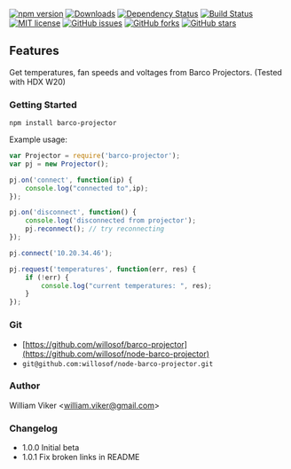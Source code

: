 [![npm version](https://badge.fury.io/js/barco-projector.svg)](https://badge.fury.io/js/barco-projector)
[![Downloads](https://img.shields.io/npm/dm/barco-projector.svg)](https://npmjs.com/barco-projector)
[![Dependency Status](https://david-dm.org/willosof/barco-projector.svg)](https://david-dm.org/willosof/barco-projector)
[![Build Status](https://travis-ci.org/willosof/barco-projector.svg?branch=master)](https://travis-ci.org/willosof/barco-projector)
[![MIT license](http://img.shields.io/badge/license-MIT-brightgreen.svg)](http://opensource.org/licenses/MIT)
[![GitHub issues](https://img.shields.io/github/issues/willosof/node-barco-projector.svg?style=plastic)](https://github.com/willosof/node-barco-projector/issues)
[![GitHub forks](https://img.shields.io/github/forks/willosof/node-barco-projector.svg?style=plastic)](https://github.com/willosof/node-barco-projector/network)
[![GitHub stars](https://img.shields.io/github/stars/willosof/node-barco-projector.svg?style=plastic)](https://github.com/willosof/node-barco-projector/stargazers)

## Features

Get temperatures, fan speeds and voltages from Barco Projectors. (Tested with HDX W20)

### Getting Started

```
npm install barco-projector
```

Example usage:
```javascript
var Projector = require('barco-projector');
var pj = new Projector();

pj.on('connect', function(ip) {
	console.log("connected to",ip);
});

pj.on('disconnect', function() {
	console.log('disconnected from projector');
	pj.reconnect(); // try reconnecting
});

pj.connect('10.20.34.46');

pj.request('temperatures', function(err, res) {
	if (!err) {
		console.log("current temperatures: ", res);
	}
});

```

### Git
* [https://github.com/willosof/barco-projector](https://github.com/willosof/node-barco-projector)
* `git@github.com:willosof/node-barco-projector.git`

### Author
William Viker <<william.viker@gmail.com>>

### Changelog
* 1.0.0 Initial beta
* 1.0.1 Fix broken links in README
